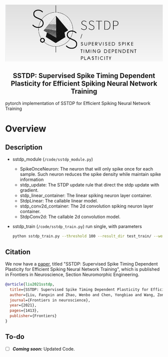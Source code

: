 <div style="text-align:center">
<img src="sth\SSTDP-LOGO.png" alt="SSTDP_Logo" width="900"/>
<h2>SSTDP: Supervised Spike Timing Dependent Plasticity for Efficient Spiking Neural Network Training</h2>
</div>
pytorch implementation of SSTDP for Efficient Spiking Neural Network Training

# Overview

## Description
- sstdp_module (`/code/sstdp_module.py`)
  - SpikeOnceNeuron: The neuron that will only spike once for each sample. Such neuron reduces the spike density while maintain spike information
  - stdp_update: The STDP update rule that direct the stdp update with gradient.
  - stdp_linear_container: The linear spiking neuron layer container.
  - StdpLinear: The callable linear model.
  - stdp_conv2d_container: The 2d convolution spiking neuron layer container.
  - StdpConv2d: The callable 2d convolution model.

- sstdp_train (`/code/sstdp_train.py`) run single, with parameters 
    ```bash
    python sstdp_train.py --threshold 100 --result_dir test_train/ --weight_decay 1e-5 --learning_rate 10
    ```
## Citation

We now have a [paper](#), titled "SSTDP: Supervised Spike Timing Dependent Plasticity for Efficient Spiking Neural Network Training", which is published in Frontiers in Neuroscience, Section Neuromorphic Engineering.
```bibtex
@article{liu2021sstdp,
  title={SSTDP: Supervised Spike Timing Dependent Plasticity for Efficient Spiking Neural Network Training},
  author={Liu, Fangxin and Zhao, Wenbo and Chen, Yongbiao and Wang, Zongwu and Yang, Tao and Li, JIANG},
  journal={Frontiers in neuroscience},
  year={2021},
  pages={1413},
  publisher={Frontiers}
}
```

## To-do

- [ ] ***Coming soon:*** Updated Code.
